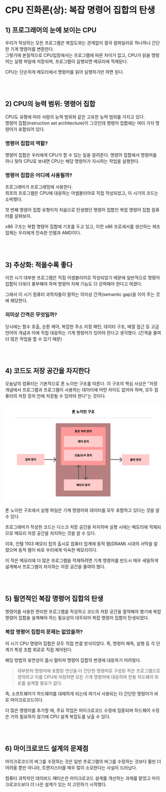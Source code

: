 # CPU 진화론(상): 복잡 명령어 집합의 탄생

## 1) 프로그래머의 눈에 보이는 CPU

우리가 작성하는 모든 프로그램은 복잡도와는 관계없이 결국 컴파일러로 하나하나 간단한 기계 명령어를 변환한다. <br />
그렇기에 본질적으로 CPU입장에서는 프로그램에 따른 차이가 없고, CPU가 읽을 명령어는 실행 파일에 저장되며, 프로그램이 실행되면 메모리에 적재된다.

CPU는 단순하게 메모리에서 명령어를 읽어 실행하기만 하면 된다.

<br />
<br />

## 2) CPU의 능력 범위: 명령어 집합

CPU도 유형에 따라 사람의 능력 범위와 같은 고유한 능력 범위를 가지고 있다. <br />
명령어 집합(instruction set architecture)이 그것인데 명령어 집합에는 여러 가지 명령어가 포함되어 있다.

### 명령어 집합의 역할?

명령어 집합은 우리에게 CPU가 할 수 있는 일을 알려준다.
명령어 집합에서 명령어를 하나 찾아 CPU로 보내면 CPU는 해당 명령어가 지시하는 작업을 실행한다.

### 명령어 집합은 어디에 사용될까?

프로그래머가 프로그래밍에 사용한다. <br /> 최초의 프로그램은 CPU에 대응하는 어셈블리어로 직접 작성되었고, 이 시기의 코드는 소박했다.

첫 번째 명령어 집합 유형이자 처음으로 탄생했던 명령어 집합인 복잡 명령어 집합 컴퓨터를 살펴보자.

x86 구조는 복합 명령어 집합에 기초를 두고 있고, 이런 x86 프로세서를 생산하는 제조업체는 우리에게 친숙한 인텔과 AMD이다.

<br />
<br />

## 3) 추상화: 적을수록 좋다

이전 시기 대부분 프로그램은 직접 어셈블리어로 작성되었기 때문에 일반적으로 명령어 집합이 더욱더 풍부해야 하며 명령어 자체 기능도 더 강력해야 한다고 여겼다.

그래서 이 시기 컴퓨터 과학자들이 말하는 의미상 간격(semantic gap)을 이어 주는 것에 해당한다.

### 의미상 간격은 무엇일까?

당시에는 함수 호출, 순환 제어, 복잡한 주소 지정 패턴, 데이터 구조, 배열 접근 등 고급 언어의 개념과 이에 직접 대응하는 기계 명령어가 있어야 한다고 생각했다. (간격을 줄여 더 많은 작업을 할 수 있기 때문)

<br />
<br />

## 4) 코드도 저장 공간을 차지한다

오늘날의 컴퓨터는 기본적으로 폰 노이만 구조를 따른다. 이 구조의 핵심 사상은 "저장 개념에서 프로그램과 프로그램이 사용하는 데이터에 어떤 차이도 없어야 하며, 모두 컴퓨터의 저장 장치 안에 저장될 수 있어야 한다"는 것이다.

<img src="../images/ch_4_item_6_1.png" width="640">

폰 노이만 구조에서 실행 파일은 기계 명령어와 데이터를 모두 포함하고 있다는 것을 알 수 있다.

프로그래머가 작성한 코드는 디스크 저장 공간을 차지하며 실행 시에는 메모리에 적재되므로 메모리 저장 공간을 차지하는 것을 알 수 있다.

이후, 인텔 1103 메모리 칩의 출시로 컴퓨터 업계에 동적 램(DRAM) 시대의 서막을 알렸으며 동적 램이 바로 우리에게 익숙한 메모리이다.

이 작은 메모리에 더 많은 프로그램을 적재하려면 기계 명령어를 반드시 매우 세밀하게 설계해서 프로그램이 차지하는 저장 공간을 줄여야 했다.

<br />
<br />

## 5) 필연적인 복잡 명령어 집합의 탄생

명령어를 사용한 편리한 프로그램을 작성하고 코드의 저장 공간을 절약해야 했기에 복잡 명령어 집합을 설계해야 하는 필요성이 대두되어 복잡 명령어 집합이 탄생되었다.

### 복잡 명령어 집합의 문제는 없었을까?

이 시기 CPU 명령어 집합은 모두 직접 연결 방식이었다. 즉, 명령어 해독, 실행 등 각 단계가 특정 조합 회로로 직접 제어된다.

해당 방법의 유연성이 몹시 떨어져 명령어 집합의 변경에 대응하기 어려웠다.

> 대부분의 명령어에 포함된 연산을 더 간단한 명령어로 구성된 작은 프로그램으로 정의하고 이를 CPU에 저장하면 모든 기계 명령어에 대응하여 전용 하드웨어 회로를 설계할 필요가 없다.

즉, 소프트웨어가 하드웨어를 대체하게 되는데 여기서 사용되는 더 간단한 명령어가 바로 마이크로코드이다.

더 많은 명령어를 추가할 때, 주요 작업은 마이크로코드 수정에 집중되며 하드웨어 수정은 거의 필요하지 않기에 CPU 설계 복잡도를 낮출 수 있다.

<br />
<br />

## 6) 마이크로코드 설계의 문제점

마이크로코드의 버그를 수정하는 것은 일반 프로그램의 버그를 수정하는 것보다 훨씬 더 어려울 뿐만 아니라, 트랜지스터를 매우 많이 소모한다는 사실이 드러났다.

컴퓨터 과학자인 데이비드 패터슨은 마이크로코드 설계를 개선하는 과제를 맡았고 마이크로코드보다 더 나은 설계가 있는 지 고민하기 시작했다.
